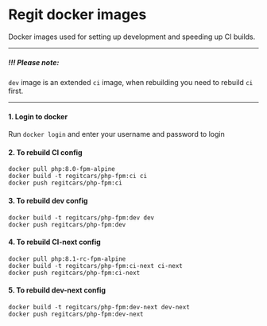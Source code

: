Regit docker images
===================

Docker images used for setting up development and speeding up CI builds.

-----
##### !!! Please note:
`dev` image is an extended `ci` image, when rebuilding you need to rebuild `ci` first.

-----

#### 1. Login to docker
Run `docker login` and enter your username and password to login

#### 2. To rebuild CI config
```
docker pull php:8.0-fpm-alpine
docker build -t regitcars/php-fpm:ci ci
docker push regitcars/php-fpm:ci
```

#### 3. To rebuild dev config
```
docker build -t regitcars/php-fpm:dev dev
docker push regitcars/php-fpm:dev
```

#### 4. To rebuild CI-next config
```
docker pull php:8.1-rc-fpm-alpine
docker build -t regitcars/php-fpm:ci-next ci-next
docker push regitcars/php-fpm:ci-next
```

#### 5. To rebuild dev-next config
```
docker build -t regitcars/php-fpm:dev-next dev-next
docker push regitcars/php-fpm:dev-next
```
